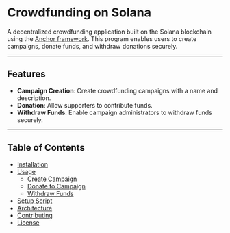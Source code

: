 # Crowdfunding on Solana

A decentralized crowdfunding application built on the Solana blockchain using the [Anchor framework](https://www.anchor-lang.com/). This program enables users to create campaigns, donate funds, and withdraw donations securely.

---

## Features

- **Campaign Creation**: Create crowdfunding campaigns with a name and description.
- **Donation**: Allow supporters to contribute funds.
- **Withdraw Funds**: Enable campaign administrators to withdraw funds securely.

---

## Table of Contents

- [Installation](#installation)
- [Usage](#usage)
  - [Create Campaign](#create-campaign)
  - [Donate to Campaign](#donate-to-campaign)
  - [Withdraw Funds](#withdraw-funds)
- [Setup Script](#setup-script)
- [Architecture](#architecture)
- [Contributing](#contributing)
- [License](#license)



